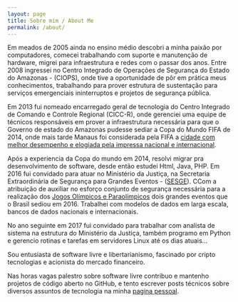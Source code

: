 ```yaml
---
layout: page
title: Sobre mim / About Me
permalink: /about/
---
```

Em meados de 2005 ainda no ensino médio descobri a minha paixão por computadores, comecei trabalhando com suporte e manutenção de hardware, migrei para infraestrutura e redes com o passar dos anos. Entre 2008 ingressei no Centro Integrado de Operações de Segurança do Estado do Amazonas - (CIOPS), onde tive a oportunidade de pôr em prática meus conhecimentos, trabalhando para prover estrutura de sustentação para serviços emergenciais ininterruptos e projetos de segurança pública.

Em 2013 fui nomeado encarregado geral de tecnologia do Centro Integrado de Comando e Controle Regional (CICC-R), onde gerenciei uma equipe de técnicos responsáveis em prover a infraestrutura necessária para que o Governo de estado do Amazonas pudesse sediar a Copa do Mundo FIFA de 2014, onde mais tarde Manaus foi considerada pela FIFA a [cidade com melhor desempenho e elogiada pela impressa nacional e internacional](https://esportes.estadao.com.br/blogs/selecao-universitaria/fifa-aponta-manaus-como-a-cidade-sede-com-o-melhor-desempenho-na-copa/).

Após a experiencia da Copa do mundo em 2014, resolvi migrar pra desenvolvimento de software, desde então estudei Html, Java, PHP. Em 2016 fui convidado para atuar no Ministério da Justiça, na Secretaria Extraordinária de Segurança para Grandes Eventos - ([SESGE](http://www.planalto.gov.br/ccivil_03/_Ato2011-2014/2011/Decreto/D7538.htm)). CCom a atribuição de auxiliar no esforço conjunto de segurança necessária para a realização dos [Jogos Olímpicos e Paraolímpicos](https://extra.globo.com/noticias/brasil/rio-vai-sediar-olimpiada-de-2016-343031.html) dois grandes eventos que o Brasil sediou em 2016. Trabalhei com modelos de dados em larga escala, bancos de dados nacionais e internacionais.

No ano seguinte em 2017 fui convidado para trabalhar com analista de sistema na estrutura do Ministério da Justiça, também programo em Python e gerencio rotinas e tarefas em servidores Linux até os dias atuais…

Sou entusiasta de software livre e libertarianismo, fascinado por cripto tecnologias e acionista do mercado financeiro.

Nas horas vagas palestro sobre software livre contribuo e mantenho projetos de código aberto no GitHub, e tento escrever posts técnicos sobre diversos assuntos de tecnologia na minha [pagina pessoal](https://richardnixon.dev/).
